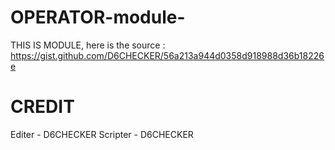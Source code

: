 # OPERATOR-module-
THIS IS MODULE,
here is the source : https://gist.github.com/D6CHECKER/56a213a944d0358d918988d36b18226e

CREDIT
==
Editer - D6CHECKER
Scripter - D6CHECKER

